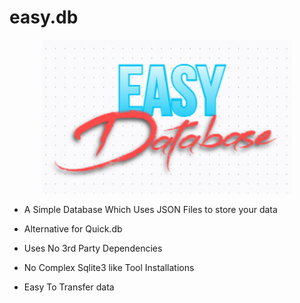 # easy.db
<div align="center">
<img src="easy.db.png" heigh="400" width="400"/>
</div>

- A Simple Database Which Uses JSON Files to store your data

- Alternative for Quick.db

- Uses No 3rd Party Dependencies

- No Complex Sqlite3 like Tool Installations

- Easy To Transfer data
